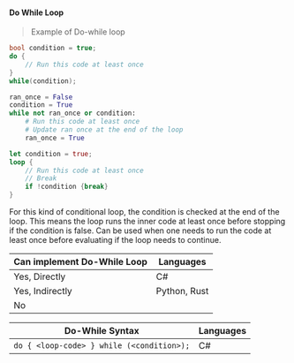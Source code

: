 #### Do While Loop

> Example of Do-while loop

```csharp
bool condition = true;
do {
    // Run this code at least once
}
while(condition);
```

```python
ran_once = False
condition = True
while not ran_once or condition:
    # Run this code at least once
    # Update ran once at the end of the loop
    ran_once = True
```

```rust
let condition = true;
loop {
    // Run this code at least once
    // Break
    if !condition {break}
}
```
For this kind of conditional loop, the condition is checked at the end of the loop. This means the loop runs the inner code at least once before stopping if the condition is false. Can be used when one needs to run the code at least once before evaluating if the loop needs to continue.

| Can implement Do-While Loop | Languages    |
|-----------------------------|--------------|
| Yes, Directly               | C#           |
| Yes, Indirectly             | Python, Rust |
| No                          |              |

| Do-While Syntax                           | Languages |
|-------------------------------------------|-----------|
| `do { <loop-code> } while (<condition>);` | C#        |